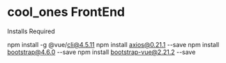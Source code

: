 # cool_ones FrontEnd
Installs Required

npm install -g @vue/cli@4.5.11
npm install axios@0.21.1 --save
npm install bootstrap@4.6.0 --save
npm install bootstrap-vue@2.21.2 --save